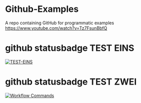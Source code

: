 # Github-Examples
A repo containing GitHub for programmatic examples
https://www.youtube.com/watch?v=Tz7FsunBbfQ 

# github statusbadge TEST EINS

[![TEST-EINS](https://github.com/crizzcrozz/Github-Examples/actions/workflows/workflow-commands.yml/badge.svg)](https://github.com/crizzcrozz/Github-Examples/actions/workflows/workflow-commands.yml)

# github statusbadge TEST ZWEI

[![Workflow Commands](https://github.com/crizzcrozz/Github-Examples/actions/workflows/test.yml/badge.svg)](https://github.com/crizzcrozz/Github-Examples/actions/workflows/test.yml)